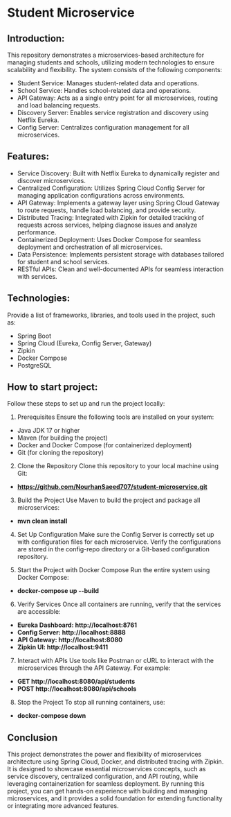 # Student Microservice
## Introduction:
This repository demonstrates a microservices-based architecture for managing students and schools, utilizing modern technologies to ensure scalability and flexibility. The system consists of the following components:
- Student Service: Manages student-related data and operations.
- School Service: Handles school-related data and operations.
- API Gateway: Acts as a single entry point for all microservices, routing and load balancing requests.
- Discovery Server: Enables service registration and discovery using Netflix Eureka.
- Config Server: Centralizes configuration management for all microservices.

## Features:
- Service Discovery: Built with Netflix Eureka to dynamically register and discover microservices.
- Centralized Configuration: Utilizes Spring Cloud Config Server for managing application configurations across environments.
- API Gateway: Implements a gateway layer using Spring Cloud Gateway to route requests, handle load balancing, and provide security.
- Distributed Tracing: Integrated with Zipkin for detailed tracking of requests across services, helping diagnose issues and analyze performance.
- Containerized Deployment: Uses Docker Compose for seamless deployment and orchestration of all microservices.
- Data Persistence: Implements persistent storage with databases tailored for student and school services.
- RESTful APIs: Clean and well-documented APIs for seamless interaction with services.

## Technologies:
Provide a list of frameworks, libraries, and tools used in the project, such as:
- Spring Boot
- Spring Cloud (Eureka, Config Server, Gateway)
- Zipkin
- Docker Compose
- PostgreSQL

## How to start project:
Follow these steps to set up and run the project locally:
1. Prerequisites
Ensure the following tools are installed on your system:
- Java JDK 17 or higher
- Maven (for building the project)
- Docker and Docker Compose (for containerized deployment)
- Git (for cloning the repository)
  
2. Clone the Repository
Clone this repository to your local machine using Git:
- **https://github.com/NourhanSaeed707/student-microservice.git**
  
3. Build the Project
Use Maven to build the project and package all microservices:
- **mvn clean install**
  
4. Set Up Configuration
Make sure the Config Server is correctly set up with configuration files for each microservice.
Verify the configurations are stored in the config-repo directory or a Git-based configuration repository.

5. Start the Project with Docker Compose
Run the entire system using Docker Compose:
- **docker-compose up --build**

6. Verify Services
Once all containers are running, verify that the services are accessible:
- **Eureka Dashboard: http://localhost:8761**
- **Config Server: http://localhost:8888**
- **API Gateway: http://localhost:8080**
- **Zipkin UI: http://localhost:9411**

7. Interact with APIs
Use tools like Postman or cURL to interact with the microservices through the API Gateway.
For example:
- **GET http://localhost:8080/api/students** 
- **POST http://localhost:8080/api/schools**

8. Stop the Project
To stop all running containers, use:
- **docker-compose down**

## Conclusion
This project demonstrates the power and flexibility of microservices architecture using Spring Cloud, Docker, and distributed tracing with Zipkin. It is designed to showcase essential microservices concepts, such as service discovery, centralized configuration, and API routing, while leveraging containerization for seamless deployment.
By running this project, you can get hands-on experience with building and managing microservices, and it provides a solid foundation for extending functionality or integrating more advanced features.
